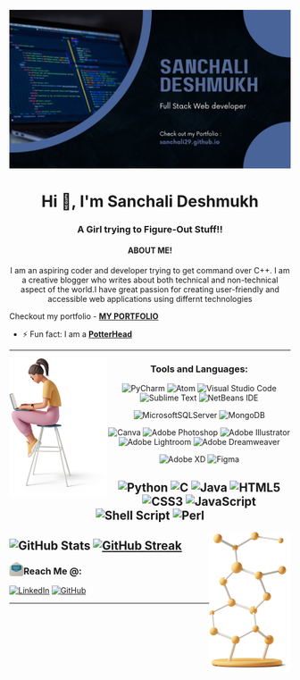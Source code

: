 [![MasterHead](https://github.com/Sanchali29/Sanchali29/blob/main/Github%20Banner.png?raw=true)](https://sanchali29.github.io)
<h1 align="center">Hi 👋, I'm Sanchali Deshmukh</h1>
<h3 align="center">A Girl trying to Figure-Out Stuff!!</h3>
<h4 align="center"> ABOUT ME! </h4>
<p align='center'> I am an aspiring coder and developer trying to get command over C++. I am a creative blogger who writes about both technical and non-technical aspect of the world.I have great passion for creating user-friendly and accessible web applications using differnt technologies</p>

Checkout my portfolio - **[MY PORTFOLIO](https://github.com/Sanchali29/sanchali29.github.io)**
- ⚡ Fun fact: I am a **[PotterHead](https://www.wizardingworld.com/profile)**
<br/> <!-- line is added -->
---

<img align="left" width="35%" src="https://github.com/Sanchali29/Sanchali29/blob/main/casual-life-3d-girl-sitting-on-stool-with-laptop-1.png?raw=true"/>

<div align="center">

### Tools and Languages:
  ![PyCharm](https://img.shields.io/badge/pycharm-143?style=for-the-badge&logo=pycharm&logoColor=black&color=black&labelColor=yellow) ![Atom](https://img.shields.io/badge/Atom-%2366595C.svg?style=for-the-badge&logo=atom&logoColor=white) ![Visual Studio Code](https://img.shields.io/badge/VS%20Code-0078d7.svg?style=for-the-badge&logo=visual-studio-code&logoColor=white) ![Sublime Text](https://img.shields.io/badge/sublime_text-%23575757.svg?style=for-the-badge&logo=sublime-text&logoColor=important) ![NetBeans IDE](https://img.shields.io/badge/NetBeansIDE-1B6AC6.svg?style=for-the-badge&logo=apache-netbeans-ide)

  ![MicrosoftSQLServer](https://img.shields.io/badge/Microsoft%20SQL%20Sever-CC2927?style=for-the-badge&logo=microsoft%20sql%20server&logoColor=white) ![MongoDB](https://img.shields.io/badge/MongoDB-white?style=for-the-badge&logo=mongodb&logoColor=4EA94B)

  ![Canva](https://img.shields.io/badge/Canva-%2300C4CC.svg?style=for-the-badge&logo=Canva&logoColor=white) ![Adobe Photoshop](https://img.shields.io/badge/Photoshop-31A8FF?style=for-the-badge&logo=Adobe%20Photoshop&logoColor=black) ![Adobe Illustrator](https://img.shields.io/badge/Illustrator-%23FF9A00.svg?style=for-the-badge&logo=adobeillustrator&logoColor=white) ![Adobe Lightroom](https://img.shields.io/badge/Lightroom-31A8FF.svg?style=for-the-badge&logo=Adobe%20Lightroom&logoColor=white) ![Adobe Dreamweaver](https://img.shields.io/badge/Dreamweaver-072401?style=for-the-badge&logo=Adobe%20Dreamweaver&logoColor=34F400)

  ![Adobe XD](https://img.shields.io/badge/Adobe%20XD-470137?style=for-the-badge&logo=Adobe%20XD&logoColor=#FF61F6) ![Figma](https://img.shields.io/badge/figma-%23F24E1E.svg?style=for-the-badge&logo=figma&logoColor=white)
  
  ![Python](https://img.shields.io/badge/python-3670A0?style=for-the-badge&logo=python&logoColor=ffdd54) ![C](https://img.shields.io/badge/c-%2300599C.svg?style=for-the-badge&logo=c&logoColor=white) ![Java](https://img.shields.io/badge/java-%23ED8B00.svg?style=for-the-badge&logo=java&logoColor=white) ![HTML5](https://img.shields.io/badge/html5-%23E34F26.svg?style=for-the-badge&logo=html5&logoColor=white) ![CSS3](https://img.shields.io/badge/css3-%231572B6.svg?style=for-the-badge&logo=css3&logoColor=white) ![JavaScript](https://img.shields.io/badge/javascript-%23323330.svg?style=for-the-badge&logo=javascript&logoColor=%23F7DF1E) ![Shell Script](https://img.shields.io/badge/shell_script-%23121011.svg?style=for-the-badge&logo=gnu-bash&logoColor=white) ![Perl](https://img.shields.io/badge/perl-%2339457E.svg?style=for-the-badge&logo=perl&logoColor=white) 
 ---
 
 </div>

<img align="right" width="29%" src="https://github.com/Sanchali29/Sanchali29/blob/main/casual-life-3d-molecule.png?raw=true"/>

![GitHub Stats](https://github-readme-stats.vercel.app/api?username=Sanchali29&theme=radical)
[![GitHub Streak](http://github-readme-streak-stats.herokuapp.com?user=Sanchali29&theme=radical&date_format=M%20j%5B%2C%20Y%5D)](https://git.io/streak-stats)
---

<img align="left" width="5%" src="https://github.com/Sanchali29/Sanchali29/blob/main/casual-life-3d-envelope-1.png?raw=true"/> <h3> Reach Me @: </h3>
[![LinkedIn](https://img.shields.io/badge/LinkedIn-0077B5?style=for-the-badge&logo=linkedin&logoColor=white)](https://www.linkedin.com/in/sanchali-deshmukh29/)
  [![GitHub](https://img.shields.io/badge/GitHub-100000?style=for-the-badge&logo=github&logoColor=white)](https://github.com/Sanchali29)

  ---
  
</div>
